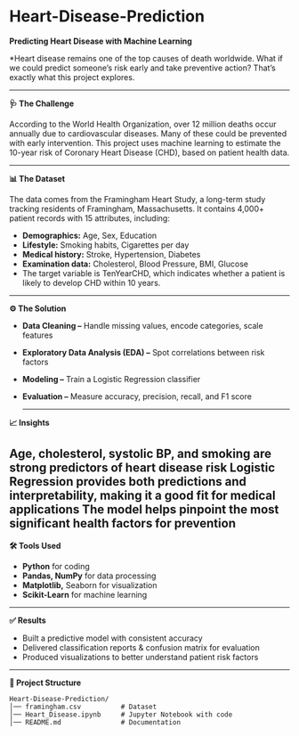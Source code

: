 # Heart-Disease-Prediction

**Predicting Heart Disease with Machine Learning**

  *Heart disease remains one of the top causes of death worldwide. What if we could predict someone’s risk early and take preventive action? That’s exactly what this project explores.
  
---
**🩺 The Challenge**

According to the World Health Organization, over 12 million deaths occur annually due to cardiovascular diseases. Many of these could be prevented with early intervention. This project uses machine learning to estimate the 10-year risk of Coronary Heart Disease (CHD), based on patient health data.

---

**📊 The Dataset**

The data comes from the Framingham Heart Study, a long-term study tracking residents of Framingham, Massachusetts. It contains 4,000+ patient records with 15 attributes, including:
- **Demographics:** Age, Sex, Education
- **Lifestyle:** Smoking habits, Cigarettes per day
- **Medical history:** Stroke, Hypertension, Diabetes
- **Examination data:** Cholesterol, Blood Pressure, BMI, Glucose
- The target variable is TenYearCHD, which indicates whether a patient is likely to develop CHD within 10 years.

---

**⚙️ The Solution**

- **Data Cleaning –** Handle missing values, encode categories, scale features
- **Exploratory Data Analysis (EDA) –** Spot correlations between risk factors
- **Modeling –** Train a Logistic Regression classifier
- **Evaluation –** Measure accuracy, precision, recall, and F1 score

  ---
  

**📈 Insights**

**Age, cholesterol, systolic BP, and smoking** are strong predictors of heart disease risk
Logistic Regression provides both predictions and interpretability, making it a good fit for medical applications
The model helps pinpoint the most significant health factors for prevention
---

**🛠️ Tools Used**

- **Python** for coding
- **Pandas, NumPy** for data processing
- **Matplotlib,** Seaborn for visualization
- **Scikit-Learn** for machine learning
  
---

**✅ Results**

- Built a predictive model with consistent accuracy
- Delivered classification reports & confusion matrix for evaluation
- Produced visualizations to better understand patient risk factors
  
---

**📂 Project Structure**
```
Heart-Disease-Prediction/
│── framingham.csv          # Dataset
│── Heart_Disease.ipynb     # Jupyter Notebook with code
│── README.md               # Documentation
```
